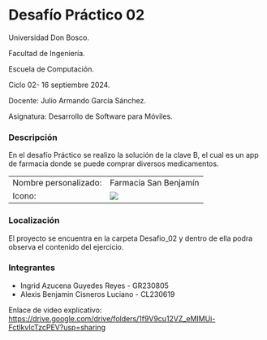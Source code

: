 <b><h1>Desafío Práctico 02</h1></b>
Universidad Don Bosco.

Facultad de Ingeniería.

Escuela de Computación.

Ciclo 02- 16 septiembre 2024.

Docente: Julio Armando García Sánchez.

Asignatura: Desarrollo de Software para Móviles.

<h3>Descripción</h3>
En el desafío Práctico se realizo la solución de la clave B, el cual es un app de farmacia donde se puede comprar diversos medicamentos. 
<table>
  <tr>
    <td>Nombre personalizado:</td>
    <td>Farmacia San Benjamín</td>
  </tr>
  <tr>
    <td>Icono:</td>
    <td><img src="[Desafio_02/Desafio_02/app/src/main/res/drawable/icono.img](https://github.com/Alexis625/CL230619DSM441/blob/main/Desafio_02/Desafio_02/app/src/main/res/drawable/icono.png)"></img></td>
  </tr>
  
</table>
<h3>Localización</h3>
El proyecto se encuentra en la carpeta Desafio_02 y dentro de ella podra observa el contenido del ejercicio.
<h3>Integrantes</h3>
<ul>
  <li>Ingrid Azucena Guyedes Reyes - GR230805</li>
  <li>Alexis Benjamin Cisneros Luciano - CL230619</li>
</ul>

Enlace de video explicativo: 
https://drive.google.com/drive/folders/1f9V9cu12VZ_eMIMUi-FctIkvIcTzcPEV?usp=sharing

